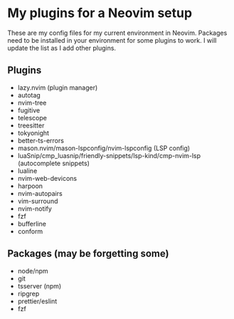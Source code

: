 # My plugins for a Neovim setup

These are my config files for my current environment in Neovim. Packages need to be installed in your environment for some plugins to work. I will update the list as I add other plugins.

## Plugins

- lazy.nvim (plugin manager)
- autotag
- nvim-tree
- fugitive
- telescope
- treesitter
- tokyonight
- better-ts-errors
- mason.nvim/mason-lspconfig/nvim-lspconfig (LSP config)
- luaSnip/cmp_luasnip/friendly-snippets/lsp-kind/cmp-nvim-lsp (autocomplete snippets)
- lualine
- nvim-web-devicons
- harpoon
- nvim-autopairs
- vim-surround
- nvim-notify
- fzf
- bufferline
- conform

## Packages (may be forgetting some)

- node/npm
- git
- tsserver (npm)
- ripgrep
- prettier/eslint
- fzf
